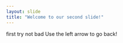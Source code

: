 ```yaml
---
layout: slide
title: "Welcome to our second slide!"
---
```

first try not bad
Use the left arrow to go back!
